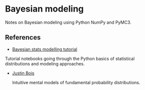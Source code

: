 # Bayesian modeling

Notes on Bayesian modeling using Python NumPy and PyMC3.

## References

 - [Bayesian stats modelling tutorial](https://github.com/ericmjl/bayesian-stats-modelling-tutorial.git)

  Tutorial notebooks going through the Python basics of statistical
  distributions and modeling approaches.

- [Justin Bois](http://bois.caltech.edu/)

  Intuitive mental models of fundamental probability distributions.
